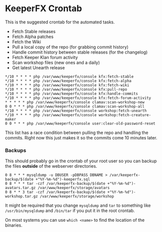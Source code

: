 KeeperFX Crontab
================

This is the suggested crontab for the automated tasks.

- Fetch Stable releases
- Fetch Alpha patches
- Fetch the Wiki 
- Pull a local copy of the repo (for grabbing commit history)
- Handle commit history between stable releases (for the changelog)
- Fetch Keeper Klan forum activity
- Scan workshop files (new ones and a daily)
- Get latest Unearth release


```
*/10 * * * * php /var/www/keeperfx/console kfx:fetch-stable
*/10 * * * * php /var/www/keeperfx/console kfx:fetch-alpha
*/10 * * * * php /var/www/keeperfx/console kfx:fetch-wiki
*/10 * * * * php /var/www/keeperfx/console kfx:pull-repo
*/10 * * * * php /var/www/keeperfx/console kfx:handle-commits
*/10 * * * * php /var/www/keeperfx/console kfx:fetch-forum-activity
* * * * * php /var/www/keeperfx/console clamav:scan-workshop-new
0 0 * * * php /var/www/keeperfx/console clamav:scan-workshop-all
*/10 * * * * php /var/www/keeperfx/console workshop:fetch-unearth
*/10 * * * * php /var/www/keeperfx/console workshop:fetch-creature-maker
0 0 * * * php /var/www/keeperfx/console user:clear-old-password-reset
```

This list has a race condition between pulling the repo and handling the commits.
Right now this just makes it so the commits come 10 minutes later.


### Backups

This should probably go in the crontab of your root user so you can backup the files **outside** of the webserver directories.

```
0 8 * * * mysqldump -u DBUSER -pDBPASS DBNAME > /var/keeperfx-backup/$(date +"%Y-%m-%d")-keeperfx.sql
0 8 * * * tar -czf /var/keeperfx-backup/$(date +"%Y-%m-%d")-avatars.tar.gz /var/www/keeperfx/storage/avatars
0 8 * * 3 tar -czf /var/keeperfx-backup/$(date +"%Y-%m-%d")-workshop.tar.gz /var/www/keeperfx/storage/workshop
```

It might be required that you change `mysqldump` and `tar` to something like `/usr/bin/mysqldump` and `/bin/tar` if you put it in the root crontab.

On most systems you can use `which <name>` to find the location of the binaries.
